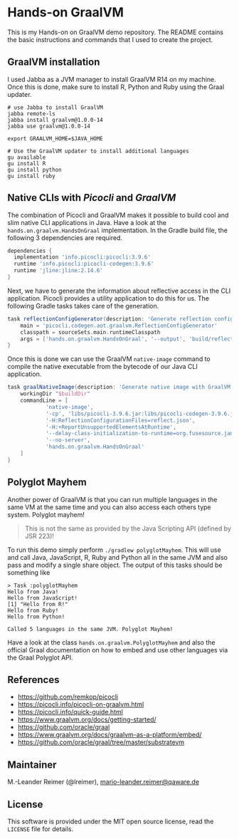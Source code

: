 # Hands-on GraalVM

This is my Hands-on on GraalVM demo repository. The README contains the basic
instructions and commands that I used to create the project.

## GraalVM installation

I used Jabba as a JVM manager to install GraalVM R14 on my machine. Once this is
done, make sure to install R, Python and Ruby using the Graal updater.

```
# use Jabba to install GraalVM
jabba remote-ls
jabba install graalvm@1.0.0-14
jabba use graalvm@1.0.0-14

export GRAALVM_HOME=$JAVA_HOME

# Use the GraalVM updater to install additional languages
gu available
gu install R
gu install python
gu install ruby
```

## Native CLIs with _Picocli_ and _GraalVM_

The combination of Picocli and GraalVM makes it possible to build cool and slim native
CLI applications in Java. Have a look at the `hands.on.graalvm.HandsOnGraal` implementation.
In the Gradle build file, the following 3 dependencies are required.

```groovy
dependencies {
  implementation 'info.picocli:picocli:3.9.6'
  runtime 'info.picocli:picocli-codegen:3.9.6'
  runtime 'jline:jline:2.14.6'
}
```

Next, we have to generate the information about reflective access in the CLI application.
Picocli provides a utility application to do this for us. The following Gradle tasks takes
care of the generation.

```groovy
task reflectionConfigGenerator(description: 'Generate reflection config', dependsOn: 'assemble', type: JavaExec) {
    main = 'picocli.codegen.aot.graalvm.ReflectionConfigGenerator'
    classpath = sourceSets.main.runtimeClasspath
    args = ['hands.on.graalvm.HandsOnGraal', '--output', 'build/reflect.json']
}
```

Once this is done we can use the GraalVM `native-image` command to compile the native executable
from the bytecode of our Java CLI application.

```groovy
task graalNativeImage(description: 'Generate native image with GraalVM', dependsOn: 'reflectionConfigGenerator', type: Exec) {
    workingDir "$buildDir"
    commandLine = [
            'native-image',
            '-cp', 'libs/picocli-3.9.6.jar:libs/picocli-codegen-3.9.6.jar:libs/jline-2.14.6.jar:libs/hands-on-graalvm.jar',
            '-H:ReflectionConfigurationFiles=reflect.json',
            '-H:+ReportUnsupportedElementsAtRuntime',
            '--delay-class-initialization-to-runtime=org.fusesource.jansi.WindowsAnsiOutputStream',
            '--no-server',
            'hands.on.graalvm.HandsOnGraal'
    ]
}
```

## Polyglot Mayhem

Another power of GraalVM is that you can run multiple languages in the same VM at the same time and
you can also access each others type system. Polyglot mayhem!

> This is not the same as provided by the Java Scripting API (defined by JSR 223)!

To run this demo simply perform `./gradlew polyglotMayhem`. This will use and call Java, JavaScript,
R, Ruby and Python all in the same JVM and also pass and modify a single share object. The output of
this tasks should be something like

```
> Task :polyglotMayhem
Hello from Java!
Hello from JavaScript!
[1] "Hello from R!"
Hello from Ruby!
Hello from Python!

Called 5 languages in the same JVM. Polyglot Mayhem!
```

Have a look at the class `hands.on.graalvm.PolyglotMayhem` and also the official Graal documentation
on how to embed and use other languages via the Graal Polyglot API. 

## References

- https://github.com/remkop/picocli
- https://picocli.info/picocli-on-graalvm.html
- https://picocli.info/quick-guide.html
- https://www.graalvm.org/docs/getting-started/
- https://github.com/oracle/graal
- https://www.graalvm.org/docs/graalvm-as-a-platform/embed/
- https://github.com/oracle/graal/tree/master/substratevm

## Maintainer

M.-Leander Reimer (@lreimer), <mario-leander.reimer@qaware.de>

## License

This software is provided under the MIT open source license, read the `LICENSE`
file for details.
